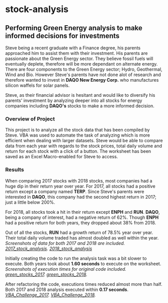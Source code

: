 # stock-analysis
## Performing Green Energy analysis to make informed decisions for investments

Steve being a recent graduate with a Finance degree, his parents approached him to assist them with their investment.  His parents are passionate about the Green Energy sector.  They believe fossil fuels will eventually deplete, therefore will be more dependant on alternate energy.  There are four components to the Green Energy sector; Hydro, Geothermal, Wind and Bio.  However Steve's parents have not done alot of research and therefore wanted to invest in **DAQO New Energy Corp.** who manufactures silicon waffels for solar panels.

Steve, as their financial advisor is hesitant and would like to diversify his parents' investment by analyzing deeper into all stocks for energy companies including **DAQO's** stocks to make a more informed decision.

### Overview of Project

This project is to analyze all the stock data that has been compiled by Steve.  VBA was used to automate the task of analyzing which is more efficient when dealing with larger datasets.  Steve would be able to compare data from each year with regards to the stock prices, total daily volume and return for each stock with a click of a button.  The worksheet has been saved as an Excel Macro-enabled for Steve to access.  

### Results

When comparing 2017 stocks with 2018 stocks, most companies had a huge dip in their return year over year.  For 2017, all stocks had a positive return except a company named **TERP**.  Since Steve's parents were interested in **DAQO**, this company had the second highest return in 2017; just a little below 200%.

For 2018, all stocks took a hit in their return except **ENPH** and **RUN**.  **DAQO**, being a company of interest, had a negative return of 62%.  Though **ENPH** had a positive return for both years, they dropped about 38% from 2018.  

Out of all the stocks, **RUN** had a growth return of 78.5% year over year.  Their total daily volume traded has almost doubled as well within the year.
*Screenshots of data for both 2017 and 2018 are included.  [2017_stock_analysis](https://github.com/taranahassan/stock-analysis/blob/main/2017_stock_analysis.png?raw=true).  [2018_stock_analysis](https://github.com/taranahassan/stock-analysis/blob/main/2018_stock_analysis.png?raw=true)* 


Initially creating the code to run the analysis task was a bit slower to execute.  Both years took about **1.60 seconds** to execute on the worksheet.  *Screenshots of execution times for original code included.  [green_stocks_2017](https://github.com/taranahassan/stock-analysis/blob/main/green_stocks_2017.png?raw=true).  [green_stocks_2018](https://github.com/taranahassan/stock-analysis/blob/main/green_stocks_2018.png?raw=true).*

After refactoring the code, executions times reduced almost more than half.  Both 2017 and 2018 analysis executed within **0.17 seconds**.  *[VBA_Challenge_2017](https://github.com/taranahassan/stock-analysis/blob/main/VBA_Challenge_2017.png?raw=true).  [VBA_Challenge_2018](https://github.com/taranahassan/stock-analysis/blob/main/VBA_Challenge_2018.png?raw=true).*
